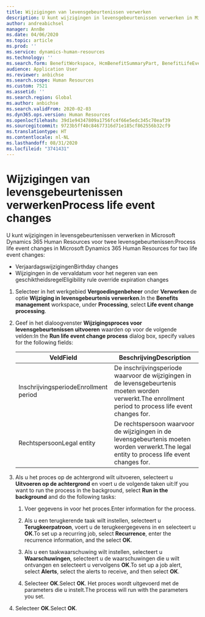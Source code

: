 ```yaml
---
title: Wijzigingen van levensgebeurtenissen verwerken
description: U kunt wijzigingen in levensgebeurtenissen verwerken in Microsoft Dynamics 365 Human Resources bij wijzigingen in levensgebeurtenissen.
author: andreabichsel
manager: AnnBe
ms.date: 04/06/2020
ms.topic: article
ms.prod: ''
ms.service: dynamics-human-resources
ms.technology: ''
ms.search.form: BenefitWorkspace, HcmBenefitSummaryPart, BenefitLifeEventTypes, BenefitEligibilityProcessResultViewer
audience: Application User
ms.reviewer: anbichse
ms.search.scope: Human Resources
ms.custom: 7521
ms.assetid: ''
ms.search.region: Global
ms.author: anbichse
ms.search.validFrom: 2020-02-03
ms.dyn365.ops.version: Human Resources
ms.openlocfilehash: 39d1e94347809a1756fc4f66e5edc345c70eaf39
ms.sourcegitcommit: 9723b5ff40c84677316d71e185cf862556b32cf9
ms.translationtype: HT
ms.contentlocale: nl-NL
ms.lasthandoff: 08/31/2020
ms.locfileid: "3741431"
---
```

# <a name="process-life-event-changes"></a><span data-ttu-id="97fce-103">Wijzigingen van levensgebeurtenissen verwerken</span><span class="sxs-lookup"><span data-stu-id="97fce-103">Process life event changes</span></span>

<span data-ttu-id="97fce-104">U kunt wijzigingen in levensgebeurtenissen verwerken in Microsoft Dynamics 365 Human Resources voor twee levensgebeurtenissen:</span><span class="sxs-lookup"><span data-stu-id="97fce-104">Process life event changes in Microsoft Dynamics 365 Human Resources for two life event changes:</span></span>

- <span data-ttu-id="97fce-105">Verjaardagswijzigingen</span><span class="sxs-lookup"><span data-stu-id="97fce-105">Birthday changes</span></span>
- <span data-ttu-id="97fce-106">Wijzigingen in de vervaldatum voor het negeren van een geschiktheidsregel</span><span class="sxs-lookup"><span data-stu-id="97fce-106">Eligibility rule override expiration changes</span></span> 

1. <span data-ttu-id="97fce-107">Selecteer in het werkgebied **Vergoedingenbeheer** onder **Verwerken** de optie **Wijziging in levensgebeurtenis verwerken**.</span><span class="sxs-lookup"><span data-stu-id="97fce-107">In the **Benefits management** workspace, under **Processing**, select **Life event change processing**.</span></span>

2. <span data-ttu-id="97fce-108">Geef in het dialoogvenster **Wijzigingsproces voor levensgebeurtenissen uitvoeren** waarden op voor de volgende velden:</span><span class="sxs-lookup"><span data-stu-id="97fce-108">In the **Run life event change process** dialog box, specify values for the following fields:</span></span>

   | <span data-ttu-id="97fce-109">Veld</span><span class="sxs-lookup"><span data-stu-id="97fce-109">Field</span></span> | <span data-ttu-id="97fce-110">Beschrijving</span><span class="sxs-lookup"><span data-stu-id="97fce-110">Description</span></span> |
   | --- | --- |
   | <span data-ttu-id="97fce-111">Inschrijvingsperiode</span><span class="sxs-lookup"><span data-stu-id="97fce-111">Enrollment period</span></span> | <span data-ttu-id="97fce-112">De inschrijvingsperiode waarvoor de wijzigingen in de levensgebeurtenis moeten worden verwerkt.</span><span class="sxs-lookup"><span data-stu-id="97fce-112">The enrollment period to process life event changes for.</span></span> |
   | <span data-ttu-id="97fce-113">Rechtspersoon</span><span class="sxs-lookup"><span data-stu-id="97fce-113">Legal entity</span></span> | <span data-ttu-id="97fce-114">De rechtspersoon waarvoor de wijzigingen in de levensgebeurtenis moeten worden verwerkt.</span><span class="sxs-lookup"><span data-stu-id="97fce-114">The legal entity to process life event changes for.</span></span> |

3. <span data-ttu-id="97fce-115">Als u het proces op de achtergrond wilt uitvoeren, selecteert u **Uitvoeren op de achtergrond** en voert u de volgende taken uit:</span><span class="sxs-lookup"><span data-stu-id="97fce-115">If you want to run the process in the background, select **Run in the background** and do the following tasks:</span></span>

   1. <span data-ttu-id="97fce-116">Voer gegevens in voor het proces.</span><span class="sxs-lookup"><span data-stu-id="97fce-116">Enter information for the process.</span></span>

   2. <span data-ttu-id="97fce-117">Als u een terugkerende taak wilt instellen, selecteert u **Terugkeerpatroon**, voert u de terugkeergegevens in en selecteert u **OK**.</span><span class="sxs-lookup"><span data-stu-id="97fce-117">To set up a recurring job, select **Recurrence**, enter the recurrence information, and the select **OK**.</span></span>

   3. <span data-ttu-id="97fce-118">Als u een taakwaarschuwing wilt instellen, selecteert u **Waarschuwingen**, selecteert u de waarschuwingen die u wilt ontvangen en selecteert u vervolgens **OK**.</span><span class="sxs-lookup"><span data-stu-id="97fce-118">To set up a job alert, select **Alerts**, select the alerts to receive, and then select **OK**.</span></span>

   4. <span data-ttu-id="97fce-119">Selecteer **OK**.</span><span class="sxs-lookup"><span data-stu-id="97fce-119">Select **OK**.</span></span> <span data-ttu-id="97fce-120">Het proces wordt uitgevoerd met de parameters die u instelt.</span><span class="sxs-lookup"><span data-stu-id="97fce-120">The process will run with the parameters you set.</span></span>

4. <span data-ttu-id="97fce-121">Selecteer **OK**.</span><span class="sxs-lookup"><span data-stu-id="97fce-121">Select **OK**.</span></span>
